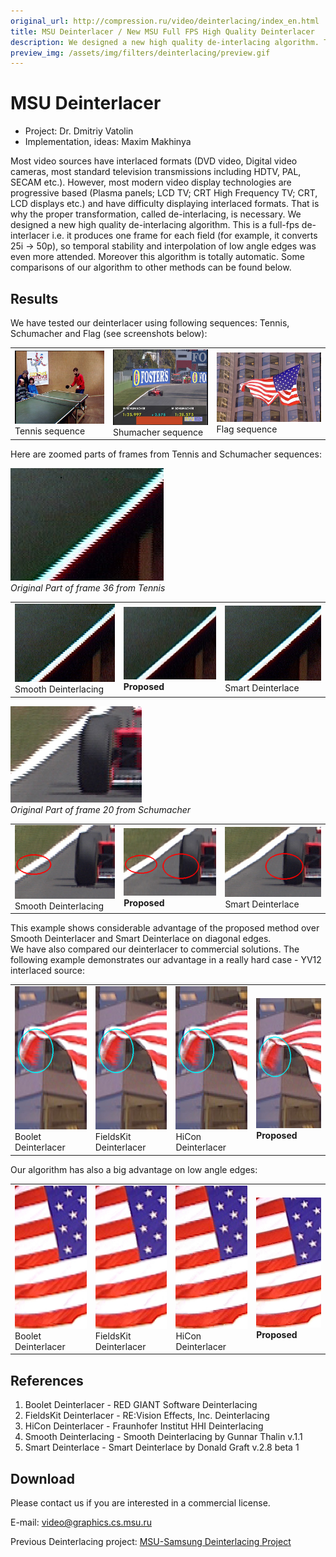 ```yaml
---
original_url: http://compression.ru/video/deinterlacing/index_en.html
title: MSU Deinterlacer / New MSU Full FPS High Quality Deinterlacer
description: We designed a new high quality de-interlacing algorithm. This is a full-fps de-interlacer
preview_img: /assets/img/filters/deinterlacing/preview.gif
---
```


# MSU Deinterlacer

* Project: Dr. Dmitriy Vatolin
* Implementation, ideas: Maxim Makhinya

Most video sources have interlaced formats (DVD video, Digital video
cameras, most standard television transmissions including HDTV, PAL,
SECAM etc.). However, most modern video display technologies are
progressive based (Plasma panels; LCD TV; CRT High Frequency TV; CRT,
LCD displays etc.) and have difficulty displaying interlaced formats.
That is why the proper transformation, called de-interlacing, is
necessary. We designed a new high quality de-interlacing algorithm. This
is a full-fps de-interlacer i.e. it produces one frame for each field
(for example, it converts 25i -&gt; 50p), so temporal stability and
interpolation of low angle edges was even more attended. Moreover this
algorithm is totally automatic. Some comparisons of our algorithm to
other methods can be found below.

## Results

We have tested our deinterlacer using following sequences: Tennis,
Schumacher and Flag (see screenshots below):

<table>
<tbody>
<tr class="odd">
<td><img src="/assets/img/filters/deinterlacing/tst_01_tens.jpg" alt="screenshot from Tennis sequence" /><br />
Tennis sequence</td>
<td><img src="/assets/img/filters/deinterlacing/tst_02_shum.jpg" alt="screenshot from Shumacher sequence" /><br />
Shumacher sequence</td>
<td><img src="/assets/img/filters/deinterlacing/tst_03_flag.jpg" alt="screenshot from Flag sequence" /><br />
Flag sequence</td>
</tr>
</tbody>
</table>

  
Here are zoomed parts of frames from Tennis and Schumacher sequences:

<div class="center">
    <div>
        <img src="/assets/img/filters/deinterlacing/01_00_src.jpg" alt="Original Part of frame 36 from Tennis"><br>
        <i>Original Part of frame 36 from Tennis</i>
    </div>
</div>
  
<table>
<tbody>
<tr class="odd">
<td><img src="/assets/img/filters/deinterlacing/01_01_smooth.jpg" alt="Smooth Deinterlacing for frame 36 from Tennis" /><br />
Smooth Deinterlacing</td>
<td><img src="/assets/img/filters/deinterlacing/01_02_proposed.jpg" alt="Proposed Deinterlacing for frame 36 from Tennis" /><br />
<strong>Proposed</strong></td>
<td><img src="/assets/img/filters/deinterlacing/01_03_smart.jpg" alt="Smart Deinterlace for frame 36 from Tennis" /><br />
Smart Deinterlace</td>
</tr>
</tbody>
</table>

<div class="center">
    <div>
        <img src="/assets/img/filters/deinterlacing/00_00_src.jpg" alt="Original Part of frame 20 from Schumacher"><br>
        <i>Original Part of frame 20 from Schumacher</i>
    </div>
</div>
  

<table>
<tbody>
<tr class="odd">
<td><img src="/assets/img/filters/deinterlacing/00_01_smooth.jpg" alt="Smooth Deinterlacing for frame 20 from Schumacher" /><br />
Smooth Deinterlacing</td>
<td><img src="/assets/img/filters/deinterlacing/00_02_proposed.jpg" alt="Proposed Deinterlacing for frame 20 from Schumacher" /><br />
<strong>Proposed</strong></td>
<td><img src="/assets/img/filters/deinterlacing/00_03_smart.jpg" alt="Smart Deinterlace for frame 20 from Schumacher" /><br />
Smart Deinterlace</td>
</tr>
</tbody>
</table>

  
This example shows considerable advantage of the proposed method over
Smooth Deinterlacer and Smart Deinterlace on diagonal edges.  
We have also compared our deinterlacer to commercial solutions. The
following example demonstrates our advantage in a really hard case -
YV12 interlaced source:  

<table>
<tbody>
<tr class="odd">
<td><img src="/assets/img/filters/deinterlacing/02_01_bullet.jpg" alt="Boolet Deinterlacer for frame 67 from Flag" /><br />
Boolet Deinterlacer</td>
<td><img src="/assets/img/filters/deinterlacing/02_02_fieldskit.jpg" alt="FieldsKit Deinterlacer for frame 67 from Flag" /><br />
FieldsKit Deinterlacer</td>
<td><img src="/assets/img/filters/deinterlacing/02_03_hicon.jpg" alt="HiCon Deinterlacer for frame 67 from Flag" /><br />
HiCon Deinterlacer</td>
<td><img src="/assets/img/filters/deinterlacing/02_04_proposed.jpg" alt="Proposed Deinterlacer for frame 67 from Flag" /><br />
<strong>Proposed</strong></td>
</tr>
</tbody>
</table>

  
Our algorithm has also a big advantage on low angle edges:  

<table>
<tbody>
<tr class="odd">
<td><img src="/assets/img/filters/deinterlacing/03_01_bullet.jpg" alt="Boolet Deinterlacer for frame 184 from Flag" /><br />
Boolet Deinterlacer</td>
<td><img src="/assets/img/filters/deinterlacing/03_02_fieldskit.jpg" alt="FieldsKit Deinterlacer for frame 184 from Flag" /><br />
FieldsKit Deinterlacer</td>
<td><img src="/assets/img/filters/deinterlacing/03_03_hicon.jpg" alt="HiCon Deinterlacer for frame 184 from Flag" /><br />
HiCon Deinterlacer</td>
<td><img src="/assets/img/filters/deinterlacing/03_04_proposed.jpg" alt="Proposed Deinterlacer for frame 184 from Flag" /><br />
<strong>Proposed</strong></td>
</tr>
</tbody>
</table>

## References

1. Boolet Deinterlacer - RED GIANT Software Deinterlacing
2. FieldsKit Deinterlacer - RE:Vision Effects, Inc. Deinterlacing
3. HiCon Deinterlacer - Fraunhofer Institut HHI Deinterlacing
4. Smooth Deinterlacing - Smooth Deinterlacing by Gunnar Thalin v.1.1
5. Smart Deinterlace - Smart Deinterlace by Donald Graft v.2.8 beta 1

## Download

Please contact us if you are interested in a commercial license.

E-mail: <video@graphics.cs.msu.ru>

Previous Deinterlacing project: [MSU-Samsung Deinterlacing
Project](/video_filters/deinterlacing-samsung.html)
 